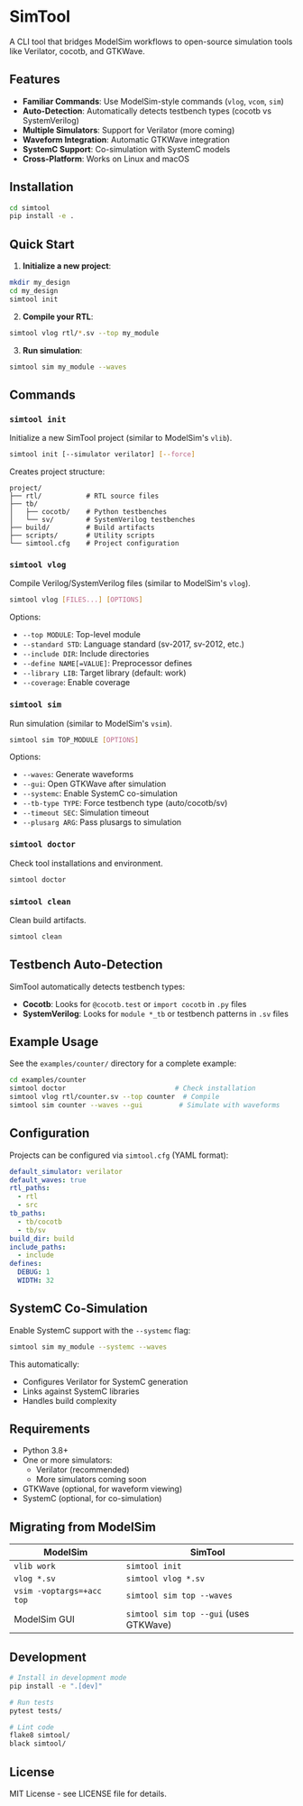 # SimTool

A CLI tool that bridges ModelSim workflows to open-source simulation tools like Verilator, cocotb, and GTKWave.

## Features

- **Familiar Commands**: Use ModelSim-style commands (`vlog`, `vcom`, `sim`) 
- **Auto-Detection**: Automatically detects testbench types (cocotb vs SystemVerilog)
- **Multiple Simulators**: Support for Verilator (more coming)
- **Waveform Integration**: Automatic GTKWave integration
- **SystemC Support**: Co-simulation with SystemC models
- **Cross-Platform**: Works on Linux and macOS

## Installation

```bash
cd simtool
pip install -e .
```

## Quick Start

1. **Initialize a new project**:
```bash
mkdir my_design
cd my_design
simtool init
```

2. **Compile your RTL**:
```bash
simtool vlog rtl/*.sv --top my_module
```

3. **Run simulation**:
```bash
simtool sim my_module --waves
```

## Commands

### `simtool init`
Initialize a new SimTool project (similar to ModelSim's `vlib`).

```bash
simtool init [--simulator verilator] [--force]
```

Creates project structure:
```
project/
├── rtl/           # RTL source files
├── tb/
│   ├── cocotb/    # Python testbenches  
│   └── sv/        # SystemVerilog testbenches
├── build/         # Build artifacts
├── scripts/       # Utility scripts
└── simtool.cfg    # Project configuration
```

### `simtool vlog`
Compile Verilog/SystemVerilog files (similar to ModelSim's `vlog`).

```bash
simtool vlog [FILES...] [OPTIONS]
```

Options:
- `--top MODULE`: Top-level module
- `--standard STD`: Language standard (sv-2017, sv-2012, etc.)
- `--include DIR`: Include directories
- `--define NAME[=VALUE]`: Preprocessor defines
- `--library LIB`: Target library (default: work)
- `--coverage`: Enable coverage

### `simtool sim`
Run simulation (similar to ModelSim's `vsim`).

```bash
simtool sim TOP_MODULE [OPTIONS]
```

Options:
- `--waves`: Generate waveforms
- `--gui`: Open GTKWave after simulation
- `--systemc`: Enable SystemC co-simulation
- `--tb-type TYPE`: Force testbench type (auto/cocotb/sv)
- `--timeout SEC`: Simulation timeout
- `--plusarg ARG`: Pass plusargs to simulation

### `simtool doctor`
Check tool installations and environment.

```bash
simtool doctor
```

### `simtool clean`
Clean build artifacts.

```bash
simtool clean
```

## Testbench Auto-Detection

SimTool automatically detects testbench types:

- **Cocotb**: Looks for `@cocotb.test` or `import cocotb` in `.py` files
- **SystemVerilog**: Looks for `module *_tb` or testbench patterns in `.sv` files

## Example Usage

See the `examples/counter/` directory for a complete example:

```bash
cd examples/counter
simtool doctor                           # Check installation
simtool vlog rtl/counter.sv --top counter  # Compile
simtool sim counter --waves --gui         # Simulate with waveforms
```

## Configuration

Projects can be configured via `simtool.cfg` (YAML format):

```yaml
default_simulator: verilator
default_waves: true
rtl_paths: 
  - rtl
  - src
tb_paths:
  - tb/cocotb
  - tb/sv
build_dir: build
include_paths:
  - include
defines:
  DEBUG: 1
  WIDTH: 32
```

## SystemC Co-Simulation

Enable SystemC support with the `--systemc` flag:

```bash
simtool sim my_module --systemc --waves
```

This automatically:
- Configures Verilator for SystemC generation
- Links against SystemC libraries  
- Handles build complexity

## Requirements

- Python 3.8+
- One or more simulators:
  - Verilator (recommended)
  - More simulators coming soon
- GTKWave (optional, for waveform viewing)
- SystemC (optional, for co-simulation)

## Migrating from ModelSim

| ModelSim | SimTool |
|----------|---------|
| `vlib work` | `simtool init` |
| `vlog *.sv` | `simtool vlog *.sv` |
| `vsim -voptargs=+acc top` | `simtool sim top --waves` |
| ModelSim GUI | `simtool sim top --gui` (uses GTKWave) |

## Development

```bash
# Install in development mode
pip install -e ".[dev]"

# Run tests
pytest tests/

# Lint code
flake8 simtool/
black simtool/
```

## License

MIT License - see LICENSE file for details.